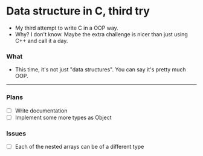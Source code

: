 # Data structure in C, third try
- My third attempt to write C in a OOP way.
- Why? I don't know. Maybe the extra challenge is nicer than just using C++ and call it a day.
### What
- This time, it's not just "data structures". You can say it's pretty much OOP.
---
### Plans
- [ ] Write documentation
- [ ] Implement some more types as Object
### Issues
- [ ] Each of the nested arrays can be of a different type
